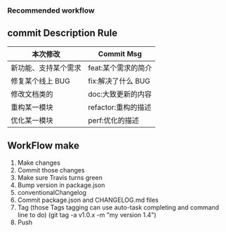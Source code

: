 ### Recommended workflow

## commit Description Rule

| 本次修改             | Commit Msg           |
| -------------------- | -------------------- |
| 新功能、支持某个需求 | feat:某个需求的简介  |
| 修复某个线上 BUG     | fix:解决了什么 BUG    |
| 修改文档类的         | doc:大致更新的内容   |
| 重构某一模块         | refactor:重构的描述  |
| 优化某一模块         | perf:优化的描述      |

## WorkFlow make
1. Make changes
2. Commit those changes
3. Make sure Travis turns green
4. Bump version in package.json
5. conventionalChangelog
6. Commit package.json and CHANGELOG.md files 
7. Tag (those Tags tagging can use auto-task completing and command line to do) (git tag -a v1.0.x -m "my version 1.4") 
8. Push